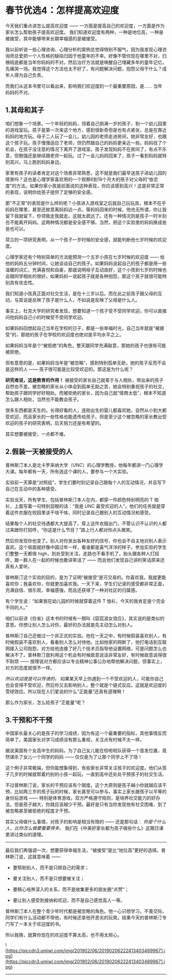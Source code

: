 # 春节优选4：怎样提高欢迎度

今天我们重点讲怎么提高欢迎度 —— 一方面是提高自己的欢迎度，一方面是作为家长怎么帮助孩子提高欢迎度。 我们知道欢迎度有两种，一种是地位高，一种是被接受，其中能够带来长期幸福感的是被接受。

我以前听说一些心理咨询、心理分析的案例总觉得特别不服气，因为我发现心理咨询师总爱把一个人性格的缺陷归因于他童年的不幸。好像不管你现在哪里不对，归根结底都是当年你妈妈的不对。然后治疗方法就是唤醒自己埋藏多年的童年记忆，先痛哭一场。我觉得这个方法也太不好了，有问题解决问题，抱怨父母干什么？成年人得为自己负责。

而我们从这本书里可以看出来，影响我们欢迎度的一个最重要原因，是…… 当年妈妈的不对。 

## 1.其母和其子

咱们想象一个场景。一个年轻的妈妈，领着自己刚满一岁的孩子，到一个幼儿园里的游戏室玩。孩子是第一次来这个地方，感到很新奇但是也有点紧张，总是在靠近妈妈的地方玩。母子二人玩了一会儿，幼儿园的老师走进房间，她非常友好，也跟这个孩子玩。孩子慢慢适应了老师，但仍然跟自己的妈妈更亲近一些。妈妈找了个机会，在孩子没注意的情况下离开了游戏室。孩子发现妈妈不在房间了，有点不乐意，但勉强还是继续跟老师一起玩。过了一会儿妈妈回来了，孩子一看到妈妈就特别高兴，马上跑到妈妈身边。

家里有孩子的读者肯定对这个场景非常熟悉，这不就是我们最早送孩子进幼儿园的情景吗？这也是心理学家喜欢用的一个观察6到18个月大的孩子对父母的“依恋度”的方法。如果你家小孩是前面说的这种表现，你应该感到高兴！这是非常正常的表现，说明你给孩子提供了足够的安全感。

那“不正常”的表现是什么样的呢？小孩进入游戏室之后就自己玩玩具，根本不在乎妈妈在哪里，甚至还故意离妈妈远一点。等妈妈回来的时候，他也无所谓，你让我留下我就留下，你领我走我就走。这就太疏远了。还有一种情况则是孩子一时半刻也不能离开妈妈。这两种情况都是安全感不够。当然，把这个实验里的妈妈换成爸爸也可以。

荷兰的一项研究表明，从一个孩子一岁时候的安全感，就能判断他七岁时候的欢迎度。

心理学家还有个特别简单的方法能预测一个五岁小孩在七岁时候的欢迎度 —— 给他的妈妈五分钟时间，让她谈谈自己的孩子。如果妈妈说起自己的孩子都是用一些温暖的词汇，充满喜悦和自豪，那就说明母子互动良好，这个小孩到七岁的时候也会跟同学相处的很好。如果妈妈一说起孩子就是各种抱怨，那这个孩子就很可能特别具有攻击性。

我们知道小孩真正面对社交生活，是在十三岁以后。而在此之前孩子跟父母的互动，与其说是反映了孩子是什么人，不如说是反映了父母是什么人。

事实上，杜克大学的研究者发现，想要知道一个孩子受不受同学欢迎，你可以直接问他妈妈自己小的时候受不受同学欢迎。

如果妈妈回想起自己当年在学校的日子，都是一些幸福时光，自己当年就是“被接受”的，那她的孩子在学校的欢迎度也绝对是平均水平之上。

如果妈妈当年是个“被拒绝”的角色，整天跟同学充满敌意，那她的孩子也很有可能被拒绝。

但有意思的是，如果妈妈当年是“被忽略”，感到特别孤单无助，她的孩子反而不会是这样的人 —— 孩子很可能是比较受欢迎的。那这是为什么呢？

 **研究者说，这是教育的作用！** 被接受的家长自己就善于与人相处，带出来的孩子自然也不差。被忽略的家长从小体会到孤单无助之苦，她会特别重视孩子的社交，帮助孩子跟同学好好相处。而被拒绝的家长，因为自己就“情商太低”，根本不知道怎么跟人相处，当然也不能教会孩子。

很多东西都是天生的。长得好看的人，连刚出生的婴儿都喜欢她，自然从小到大都受欢迎，而且家长的一些性格也能遗传给孩子。但是至少这个被忽略的家长教出受欢迎的孩子的研究表明，后天努力还是有希望的。

其实想要被接受，一点都不难。 

## 2.假装一天被接受的人

普林斯汀本人是北卡罗来纳大学（UNC）的心理学教授，他每年都讲一门心理学大课。每年都有一天，所有选这个课的人，要参与一个大实验。

实验前一天算是“对照组”，学生们要时刻记录自己跟每个人的互动情况，并且写下自己在互动中的各种感受。

实验当天，所有学生、包括普林斯汀本人在内，都穿一件颜色特别明亮的 T 恤衫，上面写着一句特别显眼的话：“我是 UNC 最受欢迎的人”。他们的任务就是穿着这件衣服在校园里该干啥干啥，同时记录自己跟别人的互动情况和感受。

结果每个人的社交待遇都大大提高了。穿上这件衣服出门，不管认识不认识的人都过来跟你打招呼，“你这是什么节目？”路上行人都对你点头微笑。

然后你发现你也变了。别人对你发出各种友好的信号，你也会不自主地对别人表示喜欢。这个局面就好像中国过年一样，看谁都是喜气洋洋的样子。参加实验的学生们整整一天都很 high，到处受到关注，走路也不看手机了，抬头跟各种人打招呼，跟一群人在一起的时候也敢讲笑话了 —— 而且他们发现自己讲的笑话原来还真有人爱听。

普林斯汀这个实验的目的，是为了证明“被接受”是可交易的。你喜欢我，我就更能喜欢你；我喜欢你，你就更加喜欢我。一天下来，学生们记录的感受都非常正面，充满自信、很乐观，幸福感强，而且还获得了一种对社区的归属感。

有个学生说：“如果我在幼儿园的时候就穿着这件 T 恤衫，今天的我肯定是个完全不同的人。”

咱们以前讲《俭省》这本书的时候有一期叫《窈窕淑女效应》，其实说的是类似的意思。你想让别人怎么对你，最好的办法就是先主动怎么对别人。

普林斯汀自己还做过一个非正式的实验。他在一天之中，有时候假装喜欢别人，有时候假装不喜欢别人，看看别人怎么对待他。比如他家的网断了，他打电话到互联网接入公司抱怨，对方给他连接了好几个技术员指导他设置网络，可是问题怎么也解决不了。普林斯汀就利用这个机会有时候故意说话非常友好，有时候故意说得很不耐烦 —— 按理说对方都应该以专业精神公事公办地帮他解决问题，但事实上，对方的态度就很不一样。

 *所以欢迎度是可以传递的。* 如果某天早上你遇到一个不受欢迎的人，可能你自己也会变得不受欢迎，然后你又去影响别人，整个就是个链式反应。这就是欢迎度的雪球效应。所以现在人们爱说的什么“正能量”还真有道理啊！

那么作为家长，怎么给孩子“正能量”呢？ 

## 3.干预和不干预

中国家长最关心的是孩子的学习成绩，因为有这一个最重要的指标，其他事情反而简单了。美国家长对学习成绩没有那么重视，关注点有时候不太一样。

据说美国有个女高中生的妈妈，为了自己女儿能在校啦啦队获得一个首发位置，竟然谋杀了女儿一个同学的妈妈 —— 仅仅是为了让那个同学上不了场！

这个例子非常极端，但你能想象得到，有些家长非常关注孩子的欢迎度。他们从孩子几岁的时候就帮着约别的小孩一起玩，一直到高中还处处干预孩子的社交生活。

不过普林斯汀说，家长的干预应该有个限度。这个大原则是孩子越小你就越应该干预，比如两三岁的孩子玩的时候，家长甚至可以参与。事实上家长跟孩子以平等的身份玩游戏 —— 特别是体育游戏，双方严格遵守规则，是培养社交能力的好办法。但是孩子越大，你就应该越少干预。最好是只有当你发现他有社交困难，到了被忽略甚至被拒绝的程度才干预。

其实父母做什么事情，对孩子的影响是相当有限的 —— 还是那句话： *你是个什么人，比你怎么做要重要得多。* 我们在《中美好家长都为孩子做些什么》这期日课里讲过类似的道理。 

***

最后我们再强调一次，想要获得幸福生活，“被接受”是比“地位高”更好的选择。普林斯汀说，这就意味着 —— 

* 要帮助别人，而不是只顾自己的需求；

* 要关注别人，而不是只想要被关注；

* 要精心培养深入的关系，而不是收集更多的朋友圈“点赞”；

* 要让别人感受到接纳和欢迎，而不是自己感觉高人一等。

普林斯汀本人在整个青少年时代都是被忽略的角色。他一心只想学习，不善交际，同学们有什么活动都不带他，有时候还拿他开恶劣的玩笑。结果今天的普林斯汀专门写了一本关于欢迎度的书。

所以我猜，就算你现在的欢迎度不算太高，也不用太担心。

![https://piccdn3.umiwi.com/img/201902/06/201902062224134034899671.jpg](https://piccdn3.umiwi.com/img/201902/06/201902062224134034899671.jpg)

---
